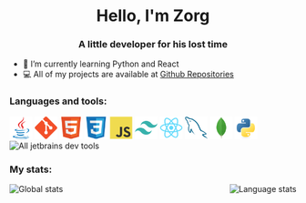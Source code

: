 <h1 align="center">Hello, I'm Zorg</h1>
<h3 align="center">A little developer for his lost time </h3>

- 🌱 I’m currently learning Python and React
- 💻 All of my projects are available at [Github Repositories](https://github.com/ZorgBtw?tab=repositories)

<h3 align="left">Languages and tools:</h3>

<p><img src="https://raw.githubusercontent.com/devicons/devicon/master/icons/java/java-original.svg" alt="java" width="40" height="40"/>
<img src="https://raw.githubusercontent.com/devicons/devicon/master/icons/git/git-original.svg" alt="git" width="40" height="40"/>
<img src="https://raw.githubusercontent.com/devicons/devicon/master/icons/html5/html5-original.svg" alt="html5" width="40" height="40"/>
<img src="https://raw.githubusercontent.com/devicons/devicon/master/icons/css3/css3-original.svg" alt="css3" width="40" height="40"/>
<img src="https://raw.githubusercontent.com/devicons/devicon/master/icons/javascript/javascript-original.svg" alt="javascript" width="40" height="40"/>
<img src="https://raw.githubusercontent.com/devicons/devicon/master/icons/tailwindcss/tailwindcss-plain.svg" alt="tailwindcss" width="40" height="40"/>
<img src="https://raw.githubusercontent.com/devicons/devicon/master/icons/react/react-original.svg" alt="react // react native" width="40" height="40"/>
<img src="https://raw.githubusercontent.com/devicons/devicon/master/icons/mysql/mysql-original.svg" alt="mysql" width="40" height="40"/>
<img src="https://raw.githubusercontent.com/devicons/devicon/master/icons/mongodb/mongodb-original.svg" alt="mongodb" width="40" height="40"/>
<img src="https://raw.githubusercontent.com/devicons/devicon/master/icons/python/python-original.svg" alt="python" width="40" height="40"/>
<img src="https://plugins.jetbrains.com/assets/icons/jetbrains.png" alt="All jetbrains dev tools" width="40" height="40"/></p>


<h3 align="left">My stats:</h3>

<p><img align="left" alt="Global stats" src="https://github-readme-stats.vercel.app/api?username=ZorgBtw&show_icons=true&layout=compact&theme=onedark&hide_border=true" />
<img align="right" alt="Language stats" src="https://github-readme-stats.anuraghazra1.vercel.app/api/top-langs/?username=ZorgBtw&theme=onedark&hide_border=true" /></p>
